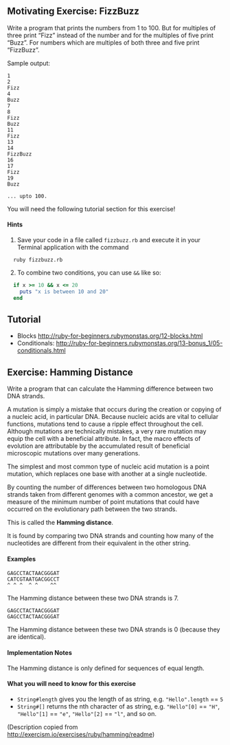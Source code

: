 ## Motivating Exercise: FizzBuzz

Write a program that prints the numbers from 1 to 100. But for multiples of three print “Fizz” instead of the number and for the multiples of five print “Buzz”. For numbers which are multiples of both three and five print “FizzBuzz”.

Sample output:

```
1
2
Fizz
4
Buzz
7
8
Fizz
Buzz
11
Fizz
13
14
FizzBuzz
16
17
Fizz
19
Buzz

... upto 100.
```

You will need the following tutorial section for this exercise!

#### Hints

1. Save your code in a file called `fizzbuzz.rb` and execute it in your Terminal application with the command

  ```
    ruby fizzbuzz.rb
  ```
  


2. To combine two conditions, you can use `&&` like so:
  ```Ruby
    if x >= 10 && x <= 20
      puts "x is between 10 and 20"
    end
  ```


## Tutorial

* Blocks http://ruby-for-beginners.rubymonstas.org/12-blocks.html
* Conditionals: http://ruby-for-beginners.rubymonstas.org/13-bonus_1/05-conditionals.html


## Exercise: Hamming Distance

Write a program that can calculate the Hamming difference between two DNA strands.

A mutation is simply a mistake that occurs during the creation or
copying of a nucleic acid, in particular DNA. Because nucleic acids are
vital to cellular functions, mutations tend to cause a ripple effect
throughout the cell. Although mutations are technically mistakes, a very
rare mutation may equip the cell with a beneficial attribute. In fact,
the macro effects of evolution are attributable by the accumulated
result of beneficial microscopic mutations over many generations.

The simplest and most common type of nucleic acid mutation is a point
mutation, which replaces one base with another at a single nucleotide.

By counting the number of differences between two homologous DNA strands
taken from different genomes with a common ancestor, we get a measure of
the minimum number of point mutations that could have occurred on the
evolutionary path between the two strands.

This is called the **Hamming distance**.

It is found by comparing two DNA strands and counting how many of the
nucleotides are different from their equivalent in the other string.

#### Examples

```
GAGCCTACTAACGGGAT
CATCGTAATGACGGCCT
^ ^ ^  ^ ^    ^^
```
The Hamming distance between these two DNA strands is 7.

```
GAGCCTACTAACGGGAT
GAGCCTACTAACGGGAT

```
The Hamming distance between these two DNA strands is 0 (because they are identical).

#### Implementation Notes
The Hamming distance is only defined for sequences of equal length.


#### What you will need to know for this exercise

* `String#length` gives you the length of as string, e.g. `"Hello".length` == `5`
* `String#[]` returns the nth character of as string, e.g. 
  `"Hello"[0]` == `"H"`,
  `"Hello"[1]` == `"e"`,
  `"Hello"[2]` == `"l"`, 
  and so on.

(Description copied from http://exercism.io/exercises/ruby/hamming/readme)


